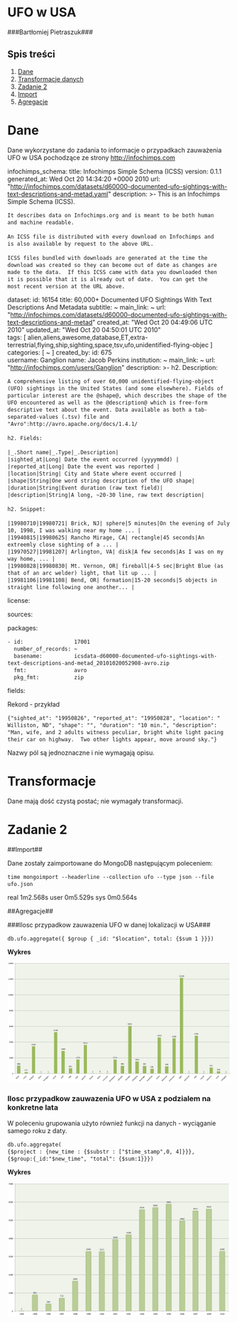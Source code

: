 ﻿# UFO w USA #

###Bartłomiej Pietraszuk###


## Spis treści ##
1. [Dane](#dane)
2. [Transformacje danych](#transformacje)
3. [Zadanie 2](#zadanie-2)
 1. [Import](#import)
 1. [Agregacje](#agregacje)


# Dane #

Dane wykorzystane do zadania to informacje o przypadkach zauważenia UFO w USA pochodzące ze strony http://infochimps.com

infochimps_schema:
  title: Infochimps Simple Schema (ICSS)
  version: 0.1.1
  generated_at: Wed Oct 20 14:34:20 +0000 2010
  url: "http://infochimps.com/datasets/d60000-documented-ufo-sightings-with-text-descriptions-and-metad.yaml"
  description: >-
    This is an Infochimps Simple Schema (ICSS).

    It describes data on Infochimps.org and is meant to be both human
    and machine readable.

    An ICSS file is distributed with every download on Infochimps and
    is also available by request to the above URL.
    
    ICSS files bundled with downloads are generated at the time the
    download was created so they can become out of date as changes are
    made to the data.  If this ICSS came with data you downloaded then
    it is possible that it is already out of date.  You can get the
    most recent version at the URL above.

dataset:
  id:                  16154
  title:               60,000+ Documented UFO Sightings With Text Descriptions And Metadata
  subtitle:            ~
  main_link:           ~
  url:                 "http://infochimps.com/datasets/d60000-documented-ufo-sightings-with-text-descriptions-and-metad"
  created_at:          "Wed Oct 20 04:49:06 UTC 2010"
  updated_at:          "Wed Oct 20 04:50:01 UTC 2010"  
  tags:              [ alien,aliens,awesome,database,ET,extra-terrestrial,flying,ship,sighting,space,tsv,ufo,unidentified-flying-objec ]
  categories:        [ ~ ]
  created_by:
    id:                675  
    username:          Ganglion
    name:              Jacob Perkins
    institution:       ~
    main_link:         ~
    url:               "http://infochimps.com/users/Ganglion"
  description: >-
    h2. Description:
    
    A comprehensive listing of over 60,000 unidentified-flying-object (UFO) sightings in the United States (and some elsewhere). Fields of particular interest are the @shape@, which describes the shape of the UFO encountered as well as the @description@ which is free-form descriptive text about the event. Data available as both a tab-separated-values (.tsv) file and "Avro":http://avro.apache.org/docs/1.4.1/
    
    h2. Fields:
    
    |_.Short name|_.Type|_.Description|
    |sighted_at|Long| Date the event occurred (yyyymmdd) |
    |reported_at|Long| Date the event was reported |
    |location|String| City and State where event occurred |
    |shape|String|One word string description of the UFO shape|
    |duration|String|Event duration (raw text field)|
    |description|String|A long, ~20-30 line, raw text description|
    
    h2. Snippet:
    
    |19980710|19980721| Brick, NJ| sphere|5 minutes|On the evening of July 10, 1998, I was walking near my home ... |
    |19940815|19980625| Rancho Mirage, CA| rectangle|45 seconds|An extreemly close sighting of a ... |
    |19970527|19981207| Arlington, VA| disk|A few seconds|As I was on my way home, ... |
    |19980828|19980830| Mt. Vernon, OR| fireball|4-5 sec|Bright Blue (as that of an arc welder) light, that lit up ... |
    |19981106|19981108| Bend, OR| formation|15-20 seconds|5 objects in straight line following one another... |
  license:
      
  sources:
    
  packages: 
    
    - id:                17001
      number_of_records: ~
      basename:          icsdata-d60000-documented-ufo-sightings-with-text-descriptions-and-metad_20101020052908-avro.zip
      fmt:               avro
      pkg_fmt:           zip
      
  fields:

 Rekord - przykład
```
{"sighted_at": "19950826", "reported_at": "19950828", "location": " Williston, ND", "shape": "", "duration": "10 min.", "description": "Man, wife, and 2 adults witness peculiar, bright white light pacing their car on highway.  Two other lights appear, move around sky."}
```

Nazwy pól są jednoznaczne i nie wymagają opisu.


# Transformacje #

Dane mają dość czystą postać; nie wymagały transformacji.


# Zadanie 2 #

##Import##

Dane zostały zaimportowane do MongoDB następującym poleceniem:

```
time mongoimport --headerline --collection ufo --type json --file ufo.json
```

real  1m2.568s
user  0m5.529s
sys 0m0.564s


##Agregacje##

###Ilosc przypadkow zauwazenia UFO w danej lokalizacji w USA###

```
db.ufo.aggregate({ $group { _id: "$location", total: {$sum 1 }}})
```

**Wykres**

![Lokalizacje](../../images/bpietraszuk/agr1.png)


### Ilosc przypadkow zauwazenia UFO w USA z podzialem na konkretne lata ###

W poleceniu grupowania użyto również funkcji na danych - wyciąganie samego roku z daty.

```
db.ufo.aggregate(
{$project : {new_time : {$substr : ["$time_stamp",0, 4]}}},
{$group:{_id:"$new_time", "total": {$sum:1}}})
```

**Wykres**

![Lata](../../images/bpietraszuk/agr2.png)
